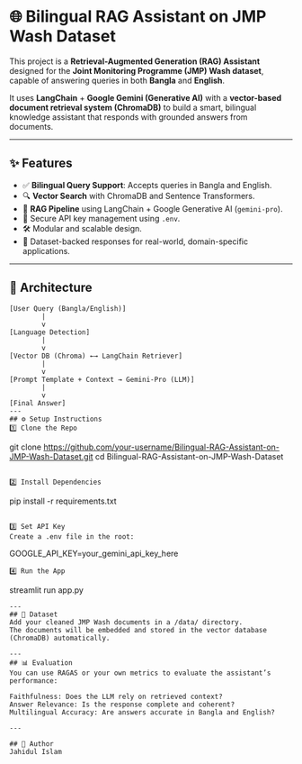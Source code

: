 # 🌐 Bilingual RAG Assistant on JMP Wash Dataset

This project is a **Retrieval-Augmented Generation (RAG) Assistant** designed for the **Joint Monitoring Programme (JMP) Wash dataset**, capable of answering queries in both **Bangla** and **English**.

It uses **LangChain** + **Google Gemini (Generative AI)** with a **vector-based document retrieval system (ChromaDB)** to build a smart, bilingual knowledge assistant that responds with grounded answers from documents.

---

## ✨ Features

- ✅ **Bilingual Query Support**: Accepts queries in Bangla and English.
- 🔍 **Vector Search** with ChromaDB and Sentence Transformers.
- 🧠 **RAG Pipeline** using LangChain + Google Generative AI (`gemini-pro`).
- 🔐 Secure API key management using `.env`.
- 🛠️ Modular and scalable design.
- 📄 Dataset-backed responses for real-world, domain-specific applications.

---

## 🧩 Architecture

```text
[User Query (Bangla/English)]
        |
        v
[Language Detection]
        |
        v
[Vector DB (Chroma) ←→ LangChain Retriever]
        |
        v
[Prompt Template + Context → Gemini-Pro (LLM)]
        |
        v
[Final Answer]
---
## ⚙️ Setup Instructions
1️⃣ Clone the Repo
```
git clone https://github.com/your-username/Bilingual-RAG-Assistant-on-JMP-Wash-Dataset.git
cd Bilingual-RAG-Assistant-on-JMP-Wash-Dataset
```

2️⃣ Install Dependencies
```
pip install -r requirements.txt
```

3️⃣ Set API Key
Create a .env file in the root:
```
GOOGLE_API_KEY=your_gemini_api_key_here
```
4️⃣ Run the App
```
streamlit run app.py
```
---
## 📁 Dataset
Add your cleaned JMP Wash documents in a /data/ directory.
The documents will be embedded and stored in the vector database (ChromaDB) automatically.

---
## 📊 Evaluation
You can use RAGAS or your own metrics to evaluate the assistant’s performance:

Faithfulness: Does the LLM rely on retrieved context?
Answer Relevance: Is the response complete and coherent?
Multilingual Accuracy: Are answers accurate in Bangla and English?

---

## 👤 Author
Jahidul Islam

